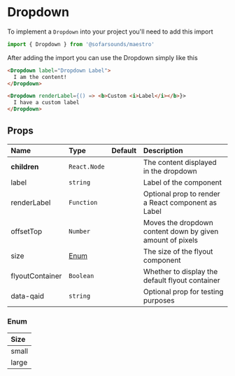 # Dropdown

To implement a `Dropdown` into your project you'll need to add this import
```js
import { Dropdown } from '@sofarsounds/maestro'
```

After adding the import you can use the Dropdown simply like this
```html
<Dropdown label="Dropdown Label">
  I am the content!
</Dropdown>

<Dropdown renderLabel={() => <b>Custom <i>Label</i></b>}>
  I have a custom label
</Dropdown>
```

## Props

| Name            | Type          | Default         | Description                      |
| :------------   | :-----        | :-------------- | :------------------------------- |
| **children**    | `React.Node`  |                 | The content displayed in the dropdown
| label           | `string`      |                 | Label of the component
| renderLabel     | `Function`    |                 | Optional prop to render a React component as Label
| offsetTop       | `Number`      |                 | Moves the dropdown content down by given amount of pixels
| size            | [Enum](#enum) |                 | The size of the flyout component
| flyoutContainer | `Boolean`     |                 | Whether to display the default flyout container
| data-qaid       | `string`      |                 | Optional prop for testing purposes

### Enum

| Size  |
| :---  |
| small |
| large |

